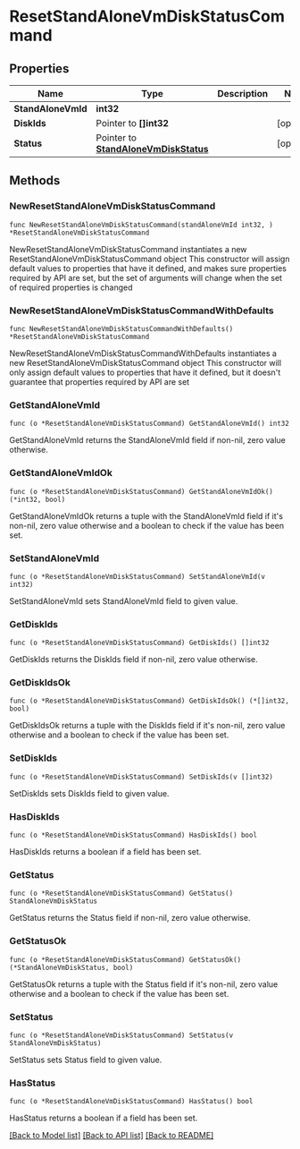 # ResetStandAloneVmDiskStatusCommand

## Properties

Name | Type | Description | Notes
------------ | ------------- | ------------- | -------------
**StandAloneVmId** | **int32** |  | 
**DiskIds** | Pointer to **[]int32** |  | [optional] 
**Status** | Pointer to [**StandAloneVmDiskStatus**](StandAloneVmDiskStatus.md) |  | [optional] 

## Methods

### NewResetStandAloneVmDiskStatusCommand

`func NewResetStandAloneVmDiskStatusCommand(standAloneVmId int32, ) *ResetStandAloneVmDiskStatusCommand`

NewResetStandAloneVmDiskStatusCommand instantiates a new ResetStandAloneVmDiskStatusCommand object
This constructor will assign default values to properties that have it defined,
and makes sure properties required by API are set, but the set of arguments
will change when the set of required properties is changed

### NewResetStandAloneVmDiskStatusCommandWithDefaults

`func NewResetStandAloneVmDiskStatusCommandWithDefaults() *ResetStandAloneVmDiskStatusCommand`

NewResetStandAloneVmDiskStatusCommandWithDefaults instantiates a new ResetStandAloneVmDiskStatusCommand object
This constructor will only assign default values to properties that have it defined,
but it doesn't guarantee that properties required by API are set

### GetStandAloneVmId

`func (o *ResetStandAloneVmDiskStatusCommand) GetStandAloneVmId() int32`

GetStandAloneVmId returns the StandAloneVmId field if non-nil, zero value otherwise.

### GetStandAloneVmIdOk

`func (o *ResetStandAloneVmDiskStatusCommand) GetStandAloneVmIdOk() (*int32, bool)`

GetStandAloneVmIdOk returns a tuple with the StandAloneVmId field if it's non-nil, zero value otherwise
and a boolean to check if the value has been set.

### SetStandAloneVmId

`func (o *ResetStandAloneVmDiskStatusCommand) SetStandAloneVmId(v int32)`

SetStandAloneVmId sets StandAloneVmId field to given value.


### GetDiskIds

`func (o *ResetStandAloneVmDiskStatusCommand) GetDiskIds() []int32`

GetDiskIds returns the DiskIds field if non-nil, zero value otherwise.

### GetDiskIdsOk

`func (o *ResetStandAloneVmDiskStatusCommand) GetDiskIdsOk() (*[]int32, bool)`

GetDiskIdsOk returns a tuple with the DiskIds field if it's non-nil, zero value otherwise
and a boolean to check if the value has been set.

### SetDiskIds

`func (o *ResetStandAloneVmDiskStatusCommand) SetDiskIds(v []int32)`

SetDiskIds sets DiskIds field to given value.

### HasDiskIds

`func (o *ResetStandAloneVmDiskStatusCommand) HasDiskIds() bool`

HasDiskIds returns a boolean if a field has been set.

### GetStatus

`func (o *ResetStandAloneVmDiskStatusCommand) GetStatus() StandAloneVmDiskStatus`

GetStatus returns the Status field if non-nil, zero value otherwise.

### GetStatusOk

`func (o *ResetStandAloneVmDiskStatusCommand) GetStatusOk() (*StandAloneVmDiskStatus, bool)`

GetStatusOk returns a tuple with the Status field if it's non-nil, zero value otherwise
and a boolean to check if the value has been set.

### SetStatus

`func (o *ResetStandAloneVmDiskStatusCommand) SetStatus(v StandAloneVmDiskStatus)`

SetStatus sets Status field to given value.

### HasStatus

`func (o *ResetStandAloneVmDiskStatusCommand) HasStatus() bool`

HasStatus returns a boolean if a field has been set.


[[Back to Model list]](../README.md#documentation-for-models) [[Back to API list]](../README.md#documentation-for-api-endpoints) [[Back to README]](../README.md)


